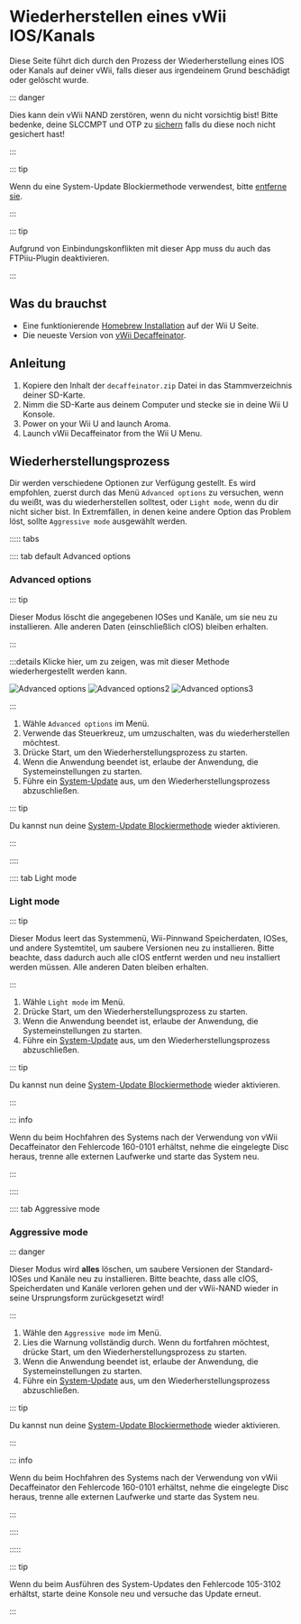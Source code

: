 # Wiederherstellen eines vWii IOS/Kanals

Diese Seite führt dich durch den Prozess der Wiederherstellung eines IOS oder Kanals auf deiner vWii, falls dieser aus irgendeinem Grund beschädigt oder gelöscht wurde.

::: danger

Dies kann dein vWii NAND zerstören, wenn du nicht vorsichtig bist! Bitte bedenke, deine SLCCMPT und OTP zu [sichern](aroma/nand-backup) falls du diese noch nicht gesichert hast!

:::

::: tip

Wenn du eine System-Update Blockiermethode verwendest, bitte [entferne sie](unblock-updates).

:::

::: tip

Aufgrund von Einbindungskonflikten mit dieser App muss du auch das FTPiiu-Plugin deaktivieren.

:::

## Was du brauchst

- Eine funktionierende [Homebrew Installation](index) auf der Wii U Seite.
- Die neueste Version von [vWii Decaffeinator](https://github.com/GaryOderNichts/vWii-Decaffeinator/releases).

## Anleitung

1. Kopiere den Inhalt der `decaffeinator.zip` Datei in das Stammverzeichnis deiner SD-Karte.
2. Nimm die SD-Karte aus deinem Computer und stecke sie in deine Wii U Konsole.
3. Power on your Wii U and launch Aroma.
4. Launch vWii Decaffeinator from the Wii U Menu.

## Wiederherstellungsprozess

Dir werden verschiedene Optionen zur Verfügung gestellt. Es wird empfohlen, zuerst durch das Menü `Advanced options` zu versuchen, wenn du weißt, was du wiederherstellen solltest, oder `Light mode`, wenn du dir nicht sicher bist. In Extremfällen, in denen keine andere Option das Problem löst, sollte `Aggressive mode` ausgewählt werden.

<!-- tabs:start -->

::::: tabs

:::: tab default Advanced options

### Advanced options

::: tip

Dieser Modus löscht die angegebenen IOSes und Kanäle, um sie neu zu installieren. Alle anderen Daten (einschließlich cIOS) bleiben erhalten.

:::

:::details Klicke hier, um zu zeigen, was mit dieser Methode wiederhergestellt werden kann.

![Advanced options](/files/Advanced-options.jpg)
![Advanced options2](/files/Advanced-options2.jpg)
![Advanced options3](/files/Advanced-options3.jpg)

:::

1. Wähle `Advanced options` im Menü.
2. Verwende das Steuerkreuz, um umzuschalten, was du wiederherstellen möchtest.
3. Drücke Start, um den Wiederherstellungsprozess zu starten.
4. Wenn die Anwendung beendet ist, erlaube der Anwendung, die Systemeinstellungen zu starten.
5. Führe ein [System-Update](https://www.nintendo.com/de-de/Support/Wii-U/System-Updates/Schritt-fur-Schritt-Beschreibung/Schritt-fur-Schritt-Beschreibung-677452.html) aus, um den Wiederherstellungsprozess abzuschließen.

::: tip

Du kannst nun deine [System-Update Blockiermethode](block-updates) wieder aktivieren.

:::

::::

:::: tab Light mode

### Light mode

::: tip

Dieser Modus leert das Systemmenü, Wii-Pinnwand Speicherdaten, IOSes, und andere Systemtitel, um saubere Versionen neu zu installieren. Bitte beachte, dass dadurch auch alle cIOS entfernt werden und neu installiert werden müssen. Alle anderen Daten bleiben erhalten.

:::

1. Wähle `Light mode` im Menü.
2. Drücke Start, um den Wiederherstellungsprozess zu starten.
3. Wenn die Anwendung beendet ist, erlaube der Anwendung, die Systemeinstellungen zu starten.
4. Führe ein [System-Update](https://www.nintendo.com/de-de/Support/Wii-U/System-Updates/Schritt-fur-Schritt-Beschreibung/Schritt-fur-Schritt-Beschreibung-677452.html) aus, um den Wiederherstellungsprozess abzuschließen.

::: tip

Du kannst nun deine [System-Update Blockiermethode](block-updates) wieder aktivieren.

:::

::: info

Wenn du beim Hochfahren des Systems nach der Verwendung von vWii Decaffeinator den Fehlercode 160-0101 erhältst, nehme die eingelegte Disc heraus, trenne alle externen Laufwerke und starte das System neu.

:::

::::

:::: tab Aggressive mode

### Aggressive mode

::: danger

Dieser Modus wird **alles** löschen, um saubere Versionen der Standard-IOSes und Kanäle neu zu installieren. Bitte beachte, dass alle cIOS, Speicherdaten und Kanäle verloren gehen und der vWii-NAND wieder in seine Ursprungsform zurückgesetzt wird!

:::

1. Wähle den `Aggressive mode` im Menü.
2. Lies die Warnung vollständig durch. Wenn du fortfahren möchtest, drücke Start, um den Wiederherstellungsprozess zu starten.
3. Wenn die Anwendung beendet ist, erlaube der Anwendung, die Systemeinstellungen zu starten.
4. Führe ein [System-Update](https://www.nintendo.com/de-de/Support/Wii-U/System-Updates/Schritt-fur-Schritt-Beschreibung/Schritt-fur-Schritt-Beschreibung-677452.html) aus, um den Wiederherstellungsprozess abzuschließen.

::: tip

Du kannst nun deine [System-Update Blockiermethode](block-updates) wieder aktivieren.

:::

::: info

Wenn du beim Hochfahren des Systems nach der Verwendung von vWii Decaffeinator den Fehlercode 160-0101 erhältst, nehme die eingelegte Disc heraus, trenne alle externen Laufwerke und starte das System neu.

:::

::::

:::::

::: tip

Wenn du beim Ausführen des System-Updates den Fehlercode 105-3102 erhältst, starte deine Konsole neu und versuche das Update erneut.

:::

